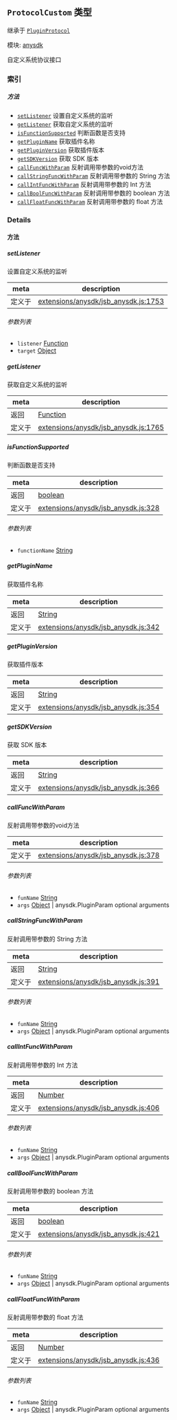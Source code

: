 ## `ProtocolCustom` 类型

继承于 [`PluginProtocol`](PluginProtocol.md)


模块: [anysdk](../modules/anysdk.md)


自定义系统协议接口


### 索引



##### 方法

  - [`setListener`](#setlistener) 设置自定义系统的监听
  - [`getListener`](#getlistener) 获取自定义系统的监听
  - [`isFunctionSupported`](#isfunctionsupported) 判断函数是否支持
  - [`getPluginName`](#getpluginname) 获取插件名称
  - [`getPluginVersion`](#getpluginversion) 获取插件版本
  - [`getSDKVersion`](#getsdkversion) 获取 SDK 版本
  - [`callFuncWithParam`](#callfuncwithparam) 反射调用带参数的void方法
  - [`callStringFuncWithParam`](#callstringfuncwithparam) 反射调用带参数的 String 方法
  - [`callIntFuncWithParam`](#callintfuncwithparam) 反射调用带参数的 Int 方法
  - [`callBoolFuncWithParam`](#callboolfuncwithparam) 反射调用带参数的 boolean 方法
  - [`callFloatFuncWithParam`](#callfloatfuncwithparam) 反射调用带参数的 float 方法



### Details




<!-- Method Block -->
#### 方法


##### setListener

设置自定义系统的监听

| meta | description |
|------|-------------|
| 定义于 | [extensions/anysdk/jsb_anysdk.js:1753](https://github.com/cocos-creator/engine/blob/4f734a806d1fd7c4073fb064fddc961384fe67af/extensions/anysdk/jsb_anysdk.js#L1753) |

###### 参数列表
- `listener` <a href="https://developer.mozilla.org/en/JavaScript/Reference/Global_Objects/Function" class="crosslink external" target="_blank">Function</a> 
- `target` <a href="https://developer.mozilla.org/en/JavaScript/Reference/Global_Objects/Object" class="crosslink external" target="_blank">Object</a> 


##### getListener

获取自定义系统的监听

| meta | description |
|------|-------------|
| 返回 | <a href="https://developer.mozilla.org/en/JavaScript/Reference/Global_Objects/Function" class="crosslink external" target="_blank">Function</a> 
| 定义于 | [extensions/anysdk/jsb_anysdk.js:1765](https://github.com/cocos-creator/engine/blob/4f734a806d1fd7c4073fb064fddc961384fe67af/extensions/anysdk/jsb_anysdk.js#L1765) |



##### isFunctionSupported

判断函数是否支持

| meta | description |
|------|-------------|
| 返回 | <a href="https://developer.mozilla.org/en/JavaScript/Reference/Global_Objects/Boolean" class="crosslink external" target="_blank">boolean</a> 
| 定义于 | [extensions/anysdk/jsb_anysdk.js:328](https://github.com/cocos-creator/engine/blob/4f734a806d1fd7c4073fb064fddc961384fe67af/extensions/anysdk/jsb_anysdk.js#L328) |

###### 参数列表
- `functionName` <a href="https://developer.mozilla.org/en/JavaScript/Reference/Global_Objects/String" class="crosslink external" target="_blank">String</a> 


##### getPluginName

获取插件名称

| meta | description |
|------|-------------|
| 返回 | <a href="https://developer.mozilla.org/en/JavaScript/Reference/Global_Objects/String" class="crosslink external" target="_blank">String</a> 
| 定义于 | [extensions/anysdk/jsb_anysdk.js:342](https://github.com/cocos-creator/engine/blob/4f734a806d1fd7c4073fb064fddc961384fe67af/extensions/anysdk/jsb_anysdk.js#L342) |



##### getPluginVersion

获取插件版本

| meta | description |
|------|-------------|
| 返回 | <a href="https://developer.mozilla.org/en/JavaScript/Reference/Global_Objects/String" class="crosslink external" target="_blank">String</a> 
| 定义于 | [extensions/anysdk/jsb_anysdk.js:354](https://github.com/cocos-creator/engine/blob/4f734a806d1fd7c4073fb064fddc961384fe67af/extensions/anysdk/jsb_anysdk.js#L354) |



##### getSDKVersion

获取 SDK 版本

| meta | description |
|------|-------------|
| 返回 | <a href="https://developer.mozilla.org/en/JavaScript/Reference/Global_Objects/String" class="crosslink external" target="_blank">String</a> 
| 定义于 | [extensions/anysdk/jsb_anysdk.js:366](https://github.com/cocos-creator/engine/blob/4f734a806d1fd7c4073fb064fddc961384fe67af/extensions/anysdk/jsb_anysdk.js#L366) |



##### callFuncWithParam

反射调用带参数的void方法

| meta | description |
|------|-------------|
| 定义于 | [extensions/anysdk/jsb_anysdk.js:378](https://github.com/cocos-creator/engine/blob/4f734a806d1fd7c4073fb064fddc961384fe67af/extensions/anysdk/jsb_anysdk.js#L378) |

###### 参数列表
- `funName` <a href="https://developer.mozilla.org/en/JavaScript/Reference/Global_Objects/String" class="crosslink external" target="_blank">String</a> 
- `args` <a href="https://developer.mozilla.org/en/JavaScript/Reference/Global_Objects/Object" class="crosslink external" target="_blank">Object</a> &#124; anysdk.PluginParam optional arguments


##### callStringFuncWithParam

反射调用带参数的 String 方法

| meta | description |
|------|-------------|
| 返回 | <a href="https://developer.mozilla.org/en/JavaScript/Reference/Global_Objects/String" class="crosslink external" target="_blank">String</a> 
| 定义于 | [extensions/anysdk/jsb_anysdk.js:391](https://github.com/cocos-creator/engine/blob/4f734a806d1fd7c4073fb064fddc961384fe67af/extensions/anysdk/jsb_anysdk.js#L391) |

###### 参数列表
- `funName` <a href="https://developer.mozilla.org/en/JavaScript/Reference/Global_Objects/String" class="crosslink external" target="_blank">String</a> 
- `args` <a href="https://developer.mozilla.org/en/JavaScript/Reference/Global_Objects/Object" class="crosslink external" target="_blank">Object</a> &#124; anysdk.PluginParam optional arguments


##### callIntFuncWithParam

反射调用带参数的 Int 方法

| meta | description |
|------|-------------|
| 返回 | <a href="https://developer.mozilla.org/en/JavaScript/Reference/Global_Objects/Number" class="crosslink external" target="_blank">Number</a> 
| 定义于 | [extensions/anysdk/jsb_anysdk.js:406](https://github.com/cocos-creator/engine/blob/4f734a806d1fd7c4073fb064fddc961384fe67af/extensions/anysdk/jsb_anysdk.js#L406) |

###### 参数列表
- `funName` <a href="https://developer.mozilla.org/en/JavaScript/Reference/Global_Objects/String" class="crosslink external" target="_blank">String</a> 
- `args` <a href="https://developer.mozilla.org/en/JavaScript/Reference/Global_Objects/Object" class="crosslink external" target="_blank">Object</a> &#124; anysdk.PluginParam optional arguments


##### callBoolFuncWithParam

反射调用带参数的 boolean 方法

| meta | description |
|------|-------------|
| 返回 | <a href="https://developer.mozilla.org/en/JavaScript/Reference/Global_Objects/Boolean" class="crosslink external" target="_blank">boolean</a> 
| 定义于 | [extensions/anysdk/jsb_anysdk.js:421](https://github.com/cocos-creator/engine/blob/4f734a806d1fd7c4073fb064fddc961384fe67af/extensions/anysdk/jsb_anysdk.js#L421) |

###### 参数列表
- `funName` <a href="https://developer.mozilla.org/en/JavaScript/Reference/Global_Objects/String" class="crosslink external" target="_blank">String</a> 
- `args` <a href="https://developer.mozilla.org/en/JavaScript/Reference/Global_Objects/Object" class="crosslink external" target="_blank">Object</a> &#124; anysdk.PluginParam optional arguments


##### callFloatFuncWithParam

反射调用带参数的 float 方法

| meta | description |
|------|-------------|
| 返回 | <a href="https://developer.mozilla.org/en/JavaScript/Reference/Global_Objects/Number" class="crosslink external" target="_blank">Number</a> 
| 定义于 | [extensions/anysdk/jsb_anysdk.js:436](https://github.com/cocos-creator/engine/blob/4f734a806d1fd7c4073fb064fddc961384fe67af/extensions/anysdk/jsb_anysdk.js#L436) |

###### 参数列表
- `funName` <a href="https://developer.mozilla.org/en/JavaScript/Reference/Global_Objects/String" class="crosslink external" target="_blank">String</a> 
- `args` <a href="https://developer.mozilla.org/en/JavaScript/Reference/Global_Objects/Object" class="crosslink external" target="_blank">Object</a> &#124; anysdk.PluginParam optional arguments



